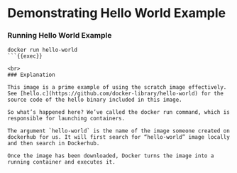 # Demonstrating Hello World Example

### Running Hello World Example

```plain
docker run hello-world
```{{exec}}

<br>
### Explanation

This image is a prime example of using the scratch image effectively. See [hello.c](https://github.com/docker-library/hello-world) for the source code of the hello binary included in this image.

So what’s happened here? We’ve called the docker run command, which is responsible for launching containers.

The argument `hello-world` is the name of the image someone created on dockerhub for us. It will first search for “hello-world” image locally and then search in Dockerhub.

Once the image has been downloaded, Docker turns the image into a running container and executes it.
